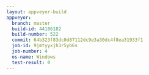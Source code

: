 ```yaml
---
layout: appveyor-build
appveyor:
  branch: master
  build-id: 44186182
  build-number: 522
  commit: 64b323f83dc0d87112dc9e3a30dc4f8ea31933f1
  job-id: 9jmtyyxjh3r5yb6s
  job-number: 4
  os-name: Windows
  test-result: 0
---
```

